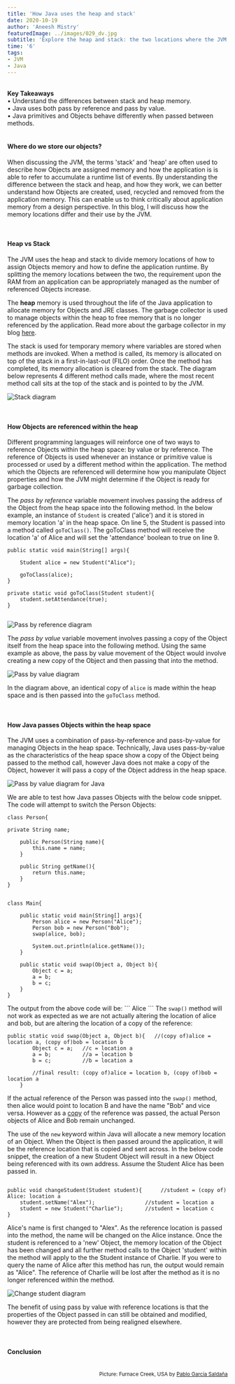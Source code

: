 ```yaml
---
title: 'How Java uses the heap and stack'
date: 2020-10-19
author: 'Aneesh Mistry'
featuredImage: ../images/029_dv.jpg
subtitle: 'Explore the heap and stack: the two locations where the JVM manages its Objects and runtime.'
time: '6'
tags:
- JVM
- Java
---
```

<br>
<strong>Key Takeaways</strong><br>
&#8226; Understand the differences between stack and heap memory.<br>
&#8226; Java uses both pass by reference and pass by value.<br>
&#8226; Java primitives and Objects behave differently when passed between methods.<br>

<br>
<h4>Where do we store our objects?</h4>
<p>
When discussing the JVM, the terms 'stack' and 'heap' are often used to describe how Objects are assigned memory and how the application is is able to refer to accumulate a runtime list of events.
By understanding the difference between the stack and heap, and how they work, we can better understand how Objects are created, used, recycled and removed from the application memory. This can 
enable us to think critically about application memory from a design perspective. In this blog, I will discuss how the memory locations differ and their use by the JVM.
</p>

<br>
<h4>Heap vs Stack</h4>
<p>
The JVM uses the heap and stack to divide memory locations of how to assign Objects memory and how to define the application runtime. By splitting the memory locations between the two, the requirement upon 
the RAM from an application can be appropriately managed as the number of referenced Objects increase.  
</p>
<p>
The <strong>heap</strong> memory is used throughout the life of the Java application to allocate memory for Objects and JRE classes. The garbage collector is used to manage objects within the heap to free memory that is no longer referenced by the application. Read more about the garbage collector in my blog <a target="_blank" href="https://aneesh.co.uk/how-the-jvm-manages-memory">here</a>.
</p>
<p>
The stack is used for temporary memory where variables are stored when methods are invoked. When a method is called, its memory is allocated on top of the stack in a first-in-last-out (FILO) order. Once the method has completed, its memory allocation is cleared from the stack. The diagram below represents 4 different method calls made, where the most recent method call sits at the top of the stack and is pointed to by the JVM.

![Stack diagram](../../src/images/029_stack.png)

</p>

<br>
<h4>How Objects are referenced within the heap</h4>
<p>
Different programming languages will reinforce one of two ways to reference Objects within the heap space: by value or by reference. The reference of Objects is used whenever an instance 
or primitive value is processed or used by a different method within the application. 
The method which the Objects are referenced will determine how you manipulate Object properties and how the JVM might determine if the Object is ready for garbage collection.
</p>
<p>
The <i>pass by reference</i> variable movement involves passing the address of the Object from the heap space into the following method. 
In the below example, an instance of <code>Student</code> is created ('alice') and it is stored in memory location 'a' in the heap space. 
On line 5, the Student is passed into a method called <code>goToClass()</code>. The goToClass method will receive the location 'a' of Alice and will 
set the 'attendance' boolean to true on line 9.

```java{numberLines:true}
public static void main(String[] args){
    
    Student alice = new Student("Alice");

    goToClass(alice);
}

private static void goToClass(Student student){
    student.setAttendance(true);
}


```

![Pass by reference diagram](../../src/images/029_heapDiagram.png)

</p>
<p>
The <i>pass by value</i> variable movement involves passing a copy of the Object itself from the heap space into the following method.
Using the same example as above, the pass by value movement of the Object would involve creating a new copy of the Object and then passing that into the method.

![Pass by value diagram](../../src/images/029_pbvDiagram.png)

In the diagram above, an identical copy of <code>alice</code> is made within the heap space and is then passed into the <code>goToClass</code> method.
</p>

<br>
<h4>How Java passes Objects within the heap space</h4>
<p>
The JVM uses a combination of pass-by-reference and pass-by-value for managing Objects in the heap space. Technically, Java uses pass-by-value as the characteristics of the heap space show a copy of the Object being passed to the method call, however Java does not make a copy of the Object, however it will pass a copy of the Object address in the heap space.

</p>

![Pass by value diagram for Java](../../src/images/029_javapbv.png)


<p>
We are able to test how Java passes Objects with the below code snippet. The code will attempt to switch the Person Objects:

```java{numberLines:true}
class Person{

private String name;

    public Person(String name){
        this.name = name;
    }

    public String getName(){
        return this.name;
    }
}


```
```java{numberLines:true}
class Main{

    public static void main(String[] args){
        Person alice = new Person("Alice");
        Person bob = new Person("Bob");
        swap(alice, bob);

        System.out.println(alice.getName());
    }

    public static void swap(Object a, Object b){
        Object c = a;
        a = b;
        b = c;
    }
}
```
</p>
<p>
The output from the above code will be:
```
Alice
```
The <code>swap()</code> method will not work as expected as we are not actually altering the location of alice and bob, but are altering the location of a copy of the reference:

```java{numberLines:true}
public static void swap(Object a, Object b){   //(copy of)alice = location a, (copy of)bob = location b
        Object c = a;   //c = location a
        a = b;          //a = location b
        b = c;          //b = location a
        
        //final result: (copy of)alice = location b, (copy of)bob = location a
    }
```
</p>
<p>
If the actual reference of the Person was passed into the <code>swap()</code> method, then alice would point to location B and have the name "Bob" and vice versa. However as a <u>copy</u> of the reference was passed, the actual Person objects of Alice and Bob remain unchanged.
</p>
<p>
The use of the <code>new</code> keyword within Java will allocate a new memory location of an Object. When the Object is then passed around the application, it will be the reference location that is copied and sent across. In the below code snippet, the creation of a new Student Object will result in a new Object being referenced with its own address. Assume the Student Alice has been passed in.

```java{numberLines:true}

public void changeStudent(Student student){      //student = (copy of) Alice: location a
    student.setName("Alex");                //student = location a
    student = new Student("Charlie");       //student = location c
}

```
Alice's name is first changed to "Alex". As the reference location is passed into the method, the name will be changed on the Alice instance. 
Once the student is referenced to a 'new' Object, the memory location of the Object has been changed and all further method calls to 
the Object 'student' within the method will apply to the the Student instance of Charlie. 
If you were to query the name of Alice after this method has run, the output would remain as "Alice". The reference of 
Charlie will be lost after the method as it is no longer referenced within the method. 

![Change student diagram](../../src/images/029_changeStudent.png)


</p>
<p>
The benefit of using pass by value with reference locations is that the properties of the Object passed in can still be obtained and modified, however they are protected from being realigned elsewhere.
</p>
<br>
<h4>Conclusion</h4>
<p>


</p>

<br>
<small style="float: right;" >Picture: Furnace Creek, USA by <a target="_blank" href="https://unsplash.com/@garciasaldana_">Pablo García Saldaña</small></a><br>
